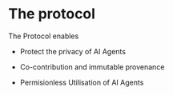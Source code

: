 # The protocol

The Protocol enables

* Protect the privacy of AI Agents

* Co-contribution and immutable provenance

* Permisionless Utilisation of AI Agents
